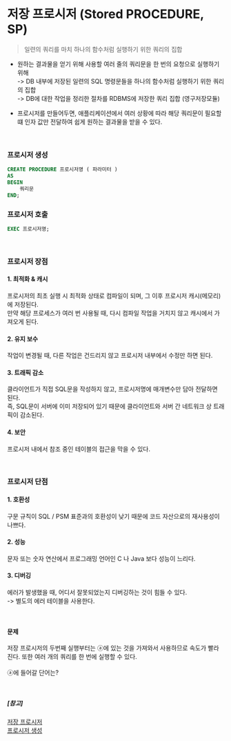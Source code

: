 # 저장 프로시저 (Stored PROCEDURE, SP)

> 일련의 쿼리를 마치 하나의 함수처럼 실행하기 위한 쿼리의 집합

- 원하는 결과물을 얻기 위해 사용할 여러 줄의 쿼리문을 한 번의 요청으로 실행하기 위해  
-> DB 내부에 저장된 일련의 SQL 명령문들을 하나의 함수처럼 실행하기 위한 쿼리의 집합  
-> DB에 대한 작업을 정리한 절차를 RDBMS에 저장한 쿼리 집합 (영구저장모듈)  

- 프로시저를 만들어두면, 애플리케이션에서 여러 상황에 따라 해당 쿼리문이 필요할 떄 인자 값만 전달하여 쉽게 원하는 결과물을 받을 수 있다.

<br>

### 프로시저 생성

```sql
CREATE PROCEDURE 프로시저명 ( 파라미터 )
AS
BEGIN
    쿼리문
END;
```

### 프로시저 호출

```sql
EXEC 프로시저명;
```

<br>

### 프로시저 장점

#### 1. 최적화 & 캐시

프로시저의 최초 실행 시 최적화 상태로 컴파일이 되며, 그 이후 프로시저 캐시(메모리)에 저장된다.  
만약 해당 프로세스가 여러 번 사용될 때, 다시 컴파일 작업을 거치지 않고 캐시에서 가져오게 된다.

#### 2. 유지 보수

작업이 변경될 때, 다른 작업은 건드리지 않고 프로시저 내부에서 수정만 하면 된다.

#### 3. 트래픽 감소

클라이언트가 직접 SQL문을 작성하지 않고, 프로시저명에 매개변수만 담아 전달하면 된다.  
즉, SQL문이 서버에 이미 저장되어 있기 때문에 클라이언트와 서버 간 네트워크 상 트래픽이 감소된다.

#### 4. 보안

프로시저 내에서 참조 중인 테이블의 접근을 막을 수 있다.

<br>

### 프로시저 단점

#### 1. 호환성

구문 규칙이 SQL / PSM 표준과의 호환성이 낮기 때문에 코드 자산으로의 재사용성이 나쁘다.

#### 2. 성능

문자 또는 숫자 연산에서 프로그래밍 언어인 C 나 Java 보다 성능이 느리다.

#### 3. 디버깅

에러가 발생했을 때, 어디서 잘못되었는지 디버깅하는 것이 힘들 수 있다.  
-> 별도의 에러 테이블을 사용한다.

<br>

#### 문제
저장 프로시저의 두번째 실행부터는 ⓐ에 있는 것을 가져와서 사용하므로 속도가 빨라진다. 또한 여러 개의 쿼리를 한 번에 실행할 수 있다.
<br><br>
ⓐ에 들어갈 단어는?

<br>

##### [참고]
[저장 프로시저](<https://eunsun-zizone-zzang.tistory.com/52>)  
[프로시저 생성](<https://m.blog.naver.com/seek316/222069811490>)
